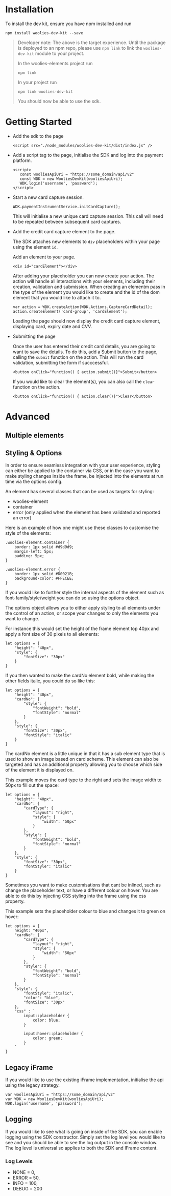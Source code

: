 # Installation

To install the dev kit, ensure you have npm installed and run

`npm install woolies-dev-kit --save`



> Developer note: The above is the target experience.  Until the package is deployed to an npm repo, please use `npm link` to link the `woolies-dev-kit` module to your project.
> 
> In the woolies-elements project run
> ```
> npm link
> ```
> In your project run
> ```
> npm link woolies-dev-kit
> ```
> You should now be able to use the sdk.

# Getting Started

- Add the sdk to the page

   `<script src="./node_modules/woolies-dev-kit/dist/index.js" />`


- Add a script tag to the page, initialise the SDK and log into the payment platform.

   ``` 
   <script>
      const wooliesApiUri = "https://some_domain/api/v2"
      const WDK = new WooliesDevKit(wooliesApiUri);
      WDK.login('username', 'password');
   </script>
   ```

- Start a new card capture session.

    ```
    WDK.paymentInstrumentService.initCardCapture();
    ```
    This will initialise a new unique card capture session. This call will need to be repeated between subsequent card captures.


- Add the credit card capture element to the page.

    The SDK attaches new elements to `div` placeholders within your page using the element `id`.

    Add an element to your page.

    ```
    <div id="cardElement"></div>
    ```

    After adding your placeholder you can now create your action.  The action will handle all interactions with your elements, including their creation, validation and submission.  When creating an elementm pass in the type of the element you would like to create and the id of the dom element that you would like to attach it to.

    ```
    var action = WDK.createAction(WDK.Actions.CaptureCardDetail);
    action.createElement('card-group', 'cardElement');
    ```

    Loading the page should now display the credit card capture element, displaying card, expiry date and CVV.

- Submitting the page

    Once the user has entered their credit card details, you are going to want to save the details.  To do this, add a Submit button to the page, calling the `submit` function on the action. This will run the card validation, submitting the form if succcessful.

    ```
    <button onClick="function() { action.submit()}">Submit</button>
    ```

    If you would like to clear the element(s), you can also call the `clear` function on the action.

    ```
    <button onClick="function() { action.clear()}">Clear</button>
    ```

# Advanced

## Multiple elements

## Styling & Options

In order to ensure seamless integration with your user experience, styling can either be applied to the container via CSS, or in the case you want to make styling changes inside the frame, be injected into the elements at run time via the options config.

An element has several classes that can be used as targets for styling:
- woolies-element
- container
- error (only applied when the element has been validated and reported an error)

Here is an example of how one might use these classes to customise the style of the elements:

```
.woolies-element.container {
    border: 1px solid #d9d9d9;
    margin-left: 5px;
    padding: 5px;
}

.woolies-element.error {
    border: 1px solid #D0021B;
    background-color: #FFECEE;
}
```

If you would like to further style the internal aspects of the element such as font-family/style/weight you can do so using the options object.

The options object allows you to either apply styling to all elements under the control of an action, or scope your changes to only the elements you want to change.

For instance this would set the height of the frame element top 40px and apply a font size of 30 pixels to all elements:

```
let options = {
    "height": "40px",
    "style": {
        "fontSize": "30px"
    }
}
```

If you then wanted to make the cardNo element bold, while making the other fields italic, you could do so like this:

```
let options = {
    "height": "40px",
    "cardNo": {
        "style": {
            "fontWeight": "bold",
            "fontStyle": "normal"
        }
    },
    "style": {
        "fontSize": "30px",
        "fontStyle": "italic"
    }
}
```

The cardNo element is a little unique in that it has a sub element type that is used to show an image based on card scheme.  This element can also be targeted and has an additional property allowing you to choose which side of the element it is displayed on.

This example moves the card type to the right and sets the image width to 50px to fill out the space:

```
let options = {
    "height": "40px",
    "cardNo": {
        "cardType": {
            "layout": "right",
            "style": {
                "width": "50px"
            }
        },
        "style": {
            "fontWeight": "bold",
            "fontStyle": "normal"
        }
    },
    "style": {
        "fontSize": "30px",
        "fontStyle": "italic"
    }
}
```

Sometimes you want to make customisations that cant be inlined, such as change the placeholder text, or have a different colour on hover.  You are able to do this by injecting CSS styling into the frame using the css property.

This example sets the placeholder colour to blue and changes it to green on hover:

```
let options = {
    height: "40px",
    "cardNo": {
        "cardType": {
            "layout": "right",
            "style": {
                "width": "50px"
            }
        },
        "style": {
            "fontWeight": "bold",
            "fontStyle": "normal"
        }
    },
    "style": {
        "fontStyle": "italic",
        "color": "blue",
        "fontSize": "30px"
    },
    "css" : `
        input::placeholder {
            color: blue;
        }

        input:hover::placeholder {
            color: green;
        }
    `
}
```


## Legacy iFrame

If you would like to use the existing iFrame implementation, initialise the api using the legacy strategy.

```
var wooliesApiUri = "https://some_domain/api/v2"
var WDK = new WooliesDevKit(wooliesApiUri);
WDK.login('username', 'password');
```

## Logging

If you would like to see what is going on inside of the SDK, you can enable logging using the SDK constructor.  Simply set the log level you would like to see and you should be able to see the log output in the console window.  The log level is universal so applies to both the SDK and IFrame content.

### Log Levels

- NONE = 0,
- ERROR = 50,
- INFO = 100,
- DEBUG = 200

